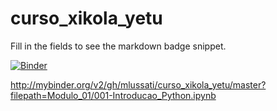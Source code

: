 # curso_xikola_yetu
Fill in the fields to see the markdown badge snippet.

[![Binder](http://mybinder.org/badge_logo.svg)](http://mybinder.org/v2/gh/mlussati/xikola/master)

http://mybinder.org/v2/gh/mlussati/curso_xikola_yetu/master?filepath=Modulo_01/001-Introducao_Python.ipynb

